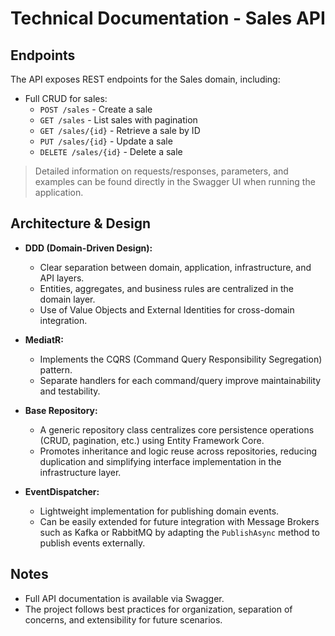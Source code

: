 # Technical Documentation - Sales API

## Endpoints

The API exposes REST endpoints for the Sales domain, including:
- Full CRUD for sales:
  - `POST /sales` - Create a sale
  - `GET /sales` - List sales with pagination
  - `GET /sales/{id}` - Retrieve a sale by ID
  - `PUT /sales/{id}` - Update a sale
  - `DELETE /sales/{id}` - Delete a sale

> Detailed information on requests/responses, parameters, and examples can be found directly in the Swagger UI when running the application.

## Architecture & Design

- **DDD (Domain-Driven Design):**
  - Clear separation between domain, application, infrastructure, and API layers.
  - Entities, aggregates, and business rules are centralized in the domain layer.
  - Use of Value Objects and External Identities for cross-domain integration.

- **MediatR:**
  - Implements the CQRS (Command Query Responsibility Segregation) pattern.
  - Separate handlers for each command/query improve maintainability and testability.

- **Base Repository:**
  - A generic repository class centralizes core persistence operations (CRUD, pagination, etc.) using Entity Framework Core.
  - Promotes inheritance and logic reuse across repositories, reducing duplication and simplifying interface implementation in the infrastructure layer.

- **EventDispatcher:**
  - Lightweight implementation for publishing domain events.
  - Can be easily extended for future integration with Message Brokers such as Kafka or RabbitMQ by adapting the `PublishAsync` method to publish events externally.

## Notes
- Full API documentation is available via Swagger.
- The project follows best practices for organization, separation of concerns, and extensibility for future scenarios.
